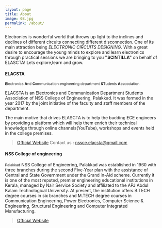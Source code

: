 ```yaml
---
layout: page
title: About
image: 08.jpg
permalink: /about/
---
```


 
Electronics is wonderful world that throws up light to the inclines and declines of different circuits connecting different disconnection. One of its main attraction being *ELECTRONIC CIRCUITS DESIGNING*. With a great desire to encourage the young minds to explore and learn electronics through practical sessions we are bringing to you **"SCINTILLA"** on behalf of ELASCTA!
Lets explore,learn and grow.


#### ELACSTA 
<small>**E**lectronics **A**nd **C**ommunication engineering department **ST**udents **A**sscociation</small>

ELACSTA is an Electronics and Communication Department Students Association of NSS College of Engineering, Palakkad.
It was formed in the year 2017 by the joint initiative of the faculty and staff members of the department.

The main motive that drives ELASCTA is to help the budding ECE engineers by providing a platform which will help them enrich their technical knowledge through online channels(YouTube), workshops and events held in the college premises.
> [Official Website](https://elacsta.github.io/)
> Contact us : nssce.elacsta@gmail.com

#### NSS College of engineering
<small>Palakkad</small>
NSS College of Engineering, Palakkad was established in 1960 with three branches during the second Five-Year plan with the assistance of Central and State Government under the Grand in-Aid scheme. Currently it is one of the most reputed, premier engineering educational institutions in Kerala, managed by Nair Service Society and affiliated to the APJ Abdul Kalam Technological University. At present, the institution offers B.TECH degree courses in six branches and M.TECH degree courses in Communication Engineering, Power Electronics, Computer Science & Engineering, Structural Engineering and Computer Integrated Manufacturing. 
> [Official Website](www.nssce.ac.in/)